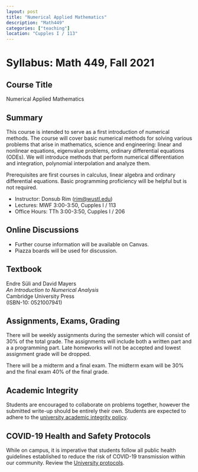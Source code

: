 ```yaml
---
layout: post
title: "Numerical Applied Mathematics"
description: "Math449"
categories: ["teaching"]
location: "Cupples I / 113"
---
```



# Syllabus: Math 449, Fall 2021

## Course Title

Numerical Applied Mathematics

## Summary

This course is intended to serve as a first introduction of numerical methods.
The course will cover basic numerical methods for solving various problems that
arise in mathematics, science and engineering: linear and nonlinear equations,
eigenvalue problems, ordinary differential equations (ODEs). We will introduce
methods that perform numerical differentiation and integration, polynomial
interpolation and analyze them.

Prerequisites are first courses in calculus, linear algebra and ordinary
differential equations. Basic programming proficiency will be helpful but is not
required.

- Instructor: Donsub Rim (rim@wustl.edu)
- Lectures: MWF 3:00-3:50, Cupples I / 113
- Office Hours: TTh 3:00-3:50, Cupples I / 206 

## Online Discussions 

- Further course information will be available on Canvas. 
- Piazza boards will be used for discussion. 

## Textbook

Endre Süli and David Mayers <br>
*An Introduction to Numerical Analysis* <br>
Cambridge University Press <br>
(ISBN-10: 0521007941)

## Assignments, Exams, Grading

There will be weekly assignments during the semester which will consist of 30%
of the total grade. The assignments will include both a written part and a a
programming part. Late homeworks will not be accepted and lowest assignment
grade will be dropped.

There will be a midterm and a final exam. The midterm exam will be 30% and the
final exam 40% of the final grade.

## Academic Integrity

Students are encouraged to collaborate on problems together, however the
submitted write-up should be entirely their own. Students are expected to adhere
to the [university academic integrity
policy](https://wustl.edu/about/compliance-policies/academic-policies/undergraduate-student-academic-integrity-policy/).
 
## COVID-19 Health and Safety Protocols

While on campus, it is imperative that students follow all public health
guidelines established to reduce the risk of COVID-19 transmission within our
community. Review the [University protocols](
https://covid19.wustl.edu/health-safety/).




